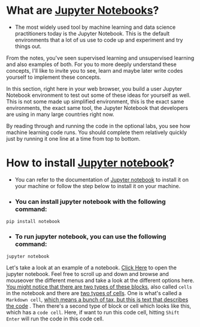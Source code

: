 # What are [Jupyter Notebooks](https://jupyter.org/)?

- The most widely used tool by machine learning and data science practitioners today is the Jupyter Notebook. This is the default environments that a lot of us use to code up and experiment and try things out.

From the notes, you've seen supervised learning and unsupervised learning and also examples of both. For you to more deeply understand these concepts, I'll like to invite you to see, learn and maybe later write codes yourself to implement these concepts. 

In this section, right here in your web browser, you build a user Jupyter Notebook environment to test out some of these ideas for yourself as well. This is not some made up simplified environment, this is the exact same environments, the exact same tool, the Jupyter Notebook that developers are using in many large countries right now. 

By reading through and running the code in the optional labs, you see how machine learning code runs. You should complete them relatively quickly just by running it one line at a time from top to bottom. 

# How to install [Jupyter notebook](https://jupyter.org/)?
- You can refer to the documentation of [Jupyter notebook](https://jupyter.org/install) to install it on your machine or follow the step below to install it on your machine.

- ### You can install jupyter notebook with the following command: 

```` 
pip install notebook 
````

- ### To run jupyter notebook, you can use the following command:

````
jupyter notebook
````


Let's take a look at an example of a notebook. [Click Here](Jupyter%20Notebooks/IntroductiontoJupyterNotebook.ipynb) to open the jupyter notebook. Feel free to scroll up and down and browse and mouseover the different menus and take a look at the different options here.<u> You might notice that there are two types of these blocks</u>, also called `cells` in the notebook and there are <u>two types of cells</u>. One is what's called a `Markdown cell`, <u> which means a bunch of tax, but this is text that describes the code</u> . Then there's a second type of block or cell which looks like this, which has a `code cell`. Here, if want to run this code cell, hitting `Shift Enter` will run the code in this code cell.

